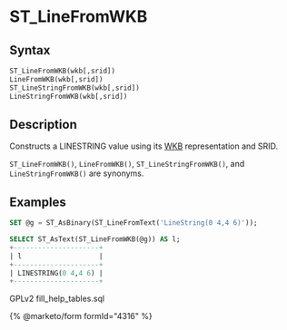 # ST\_LineFromWKB

## Syntax

```sql
ST_LineFromWKB(wkb[,srid])
LineFromWKB(wkb[,srid])
ST_LineStringFromWKB(wkb[,srid])
LineStringFromWKB(wkb[,srid])
```

## Description

Constructs a LINESTRING value using its [WKB](well-known-binary-wkb-format.md) representation and SRID.

`ST_LineFromWKB()`, `LineFromWKB()`, `ST_LineStringFromWKB()`, and `LineStringFromWKB()` are synonyms.

## Examples

```sql
SET @g = ST_AsBinary(ST_LineFromText('LineString(0 4,4 6)'));

SELECT ST_AsText(ST_LineFromWKB(@g)) AS l;
+---------------------+
| l                   |
+---------------------+
| LINESTRING(0 4,4 6) |
+---------------------+
```

GPLv2 fill\_help\_tables.sql

{% @marketo/form formId="4316" %}

